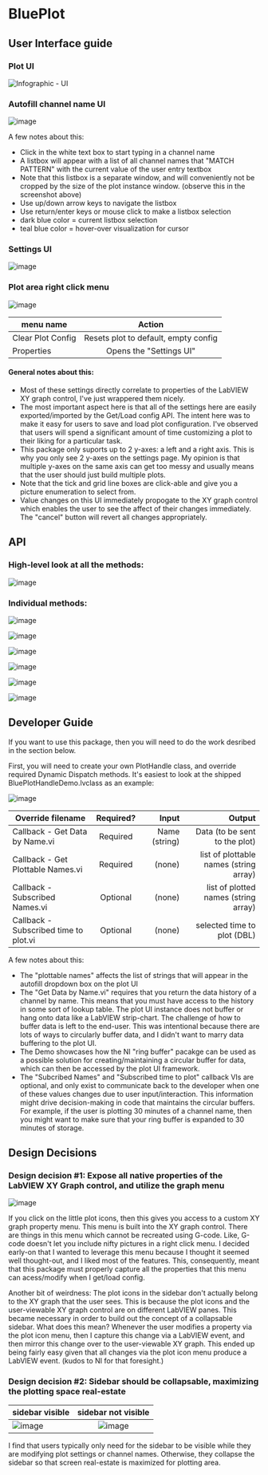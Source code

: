 # BluePlot
## User Interface guide
### Plot UI
![Infographic - UI](https://user-images.githubusercontent.com/7429922/214113694-722613c1-af19-4bfa-bf8f-3cb79cd2c614.png)

### Autofill channel name UI
![image](https://user-images.githubusercontent.com/7429922/214129788-0b82c285-09d1-485f-816e-52695dcc978e.png)

A few notes about this:
- Click in the white text box to start typing in a channel name
- A listbox will appear with a list of all channel names that "MATCH PATTERN" with the current value of the user entry textbox
- Note that this listbox is a separate window, and will conveniently not be cropped by the size of the plot instance window.  (observe this in the screenshot above)
- Use up/down arrow keys to navigate the listbox
- Use return/enter keys or mouse click to make a listbox selection
- dark blue color = current listbox selection
- teal blue color = hover-over visualization for cursor

### Settings UI
![image](https://user-images.githubusercontent.com/7429922/214114128-f05785bc-608e-4229-a9dc-3f661a75f2c5.png)

### Plot area right click menu
![image](https://user-images.githubusercontent.com/7429922/214133278-5730a3e9-3591-41ad-bbc2-71eff53e35f5.png)

| menu name        | Action        | 
| ------------- |:-------------:| 
| Clear Plot Config | Resets plot to default, empty config |
| Properties | Opens the "Settings UI" |

#### General notes about this:
* Most of these settings directly correlate to properties of the LabVIEW XY graph control, I've just wrappered them nicely.
* The most important aspect here is that all of the settings here are easily exported/imported by the Get/Load config API.  The intent here was to make it easy for users to save and load plot configuration.  I've observed that users will spend a significant amount of time customizing a plot to their liking for a particular task.
* This package only suports up to 2 y-axes: a left and a right axis.  This is why you only see 2 y-axes on the settings page.  My opinion is that multiple y-axes on the same axis can get too messy and usually means that the user should just build multiple plots.
* Note that the tick and grid line boxes are click-able and give you a picture enumeration to select from.
* Value changes on this UI immediately propogate to the XY graph control which enables the user to see the affect of their changes immediately.  The "cancel" button will revert all changes appropriately.

## API
### High-level look at all the methods:
![image](https://user-images.githubusercontent.com/7429922/214123623-27da805d-14a2-4ed0-9528-7d544fe65cdf.png)

### Individual methods:

![image](https://user-images.githubusercontent.com/7429922/214123580-34f78c18-0443-46c5-bc60-f0a231be1e2a.png)

![image](https://user-images.githubusercontent.com/7429922/214123641-42095607-e501-47d5-97a0-8bd0d48a6c30.png)

![image](https://user-images.githubusercontent.com/7429922/214123677-144a96fc-8983-409b-98d5-2a94c7aec2fa.png)

![image](https://user-images.githubusercontent.com/7429922/214123711-2560a16c-3150-406e-a56c-3b4c5b09338f.png)

![image](https://user-images.githubusercontent.com/7429922/214123784-4c2e7578-3725-456f-a0c2-9368f3688b68.png)

![image](https://user-images.githubusercontent.com/7429922/214123801-29dc21a1-bc6b-42d6-a2d1-766e129b15bc.png)

## Developer Guide
If you want to use this package, then you will need to do the work desribed in the section below.

First, you will need to create your own PlotHandle class, and override required Dynamic Dispatch methods.
It's easiest to look at the shipped BluePlotHandleDemo.lvclass as an example:

![image](https://user-images.githubusercontent.com/7429922/214126756-2e5c1bf6-4648-449c-8480-3b455c57f4f3.png)

| Override filename        | Required?           | Input  | Output  |
| ------------- |:-------------:| -----:| -----:|
| Callback - Get Data by Name.vi      | Required | Name (string) | Data (to be sent to the plot) |
| Callback - Get Plottable Names.vi      | Required      |  (none) | list of plottable names (string array) |
| Callback - Subscribed Names.vi | Optional      |    (none) | list of plotted names (string array) |
| Callback - Subscribed time to plot.vi | Optional      |   (none) |selected time to plot (DBL) |

A few notes about this:
* The "plottable names" affects the list of strings that will appear in the autofill dropdown box on the plot UI
* The "Get Data by Name.vi" requires that you return the data history of a channel by name.  This means that you must have access to the history in some sort of lookup table.  The plot UI instance does not buffer or hang onto data like a LabVIEW strip-chart.  The challenge of how to buffer data is left to the end-user.  This was intentional because there are lots of ways to circularly buffer data, and I didn't want to marry data buffering to the plot UI.
* The Demo showcases how the NI "ring buffer" pacakge can be used as a possible solution for creating/maintaining a circular buffer for data, which can then be accessed by the plot UI framework.
* The "Subcribed Names" and "Subscribed time to plot" callback VIs are optional, and only exist to communicate back to the developer when one of these values changes due to user input/interaction.  This information might drive decision-making in code that maintains the circular buffers.  For example, if the user is plotting 30 minutes of a channel name, then you might want to make sure that your ring buffer is expanded to 30 minutes of storage.

## Design Decisions
### Design decision #1: Expose all native properties of the LabVIEW XY Graph control, and utilize the graph menu
![image](https://user-images.githubusercontent.com/7429922/214130823-99af60b0-57e4-4abb-a66e-8b48b774a219.png)

If you click on the little plot icons, then this gives you access to a custom XY graph property menu.
This menu is built into the XY graph control.
There are things in this menu which cannot be recreated using G-code.  Like, G-code doesn't let you include nifty pictures in a right click menu.
I decided early-on that I wanted to leverage this menu because I thought it seemed well thought-out, and I liked most of the features.
This, consequently, meant that this package must properly capture all the properties that this menu can acess/modify when I get/load config.

Another bit of weirdness:
The plot icons in the sidebar don't actually belong to the XY graph that the user sees.
This is because the plot icons and the user-viewable XY graph control are on different LabVIEW panes.
This became necessary in order to build out the concept of a collapsable sidebar.
What does this mean?
Whenever the user modifies a property via the plot icon menu, then I capture this change via a LabVIEW event, and then mirror this change over to the user-viewable XY graph.  This ended up being fairly easy given that all changes via the plot icon menu produce a LabVIEW event.  (kudos to NI for that foresight.)

### Design decision #2: Sidebar should be collapsable, maximizing the plotting space real-estate
| sidebar visible | sidebar not visible   | 
| ------------- |:-------------:|
| ![image](https://user-images.githubusercontent.com/7429922/214132419-3faa8ec6-3cc7-481d-a5c4-f8dabc7ee9bc.png) | ![image](https://user-images.githubusercontent.com/7429922/214132382-82c14bca-b9ea-42d3-8f2a-36632b4decdc.png) |

I find that users typically only need for the sidebar to be visible while they are modifying plot settings or channel names.  Otherwise, they collapse the sidebar so that screen real-estate is maximized for plotting area.


